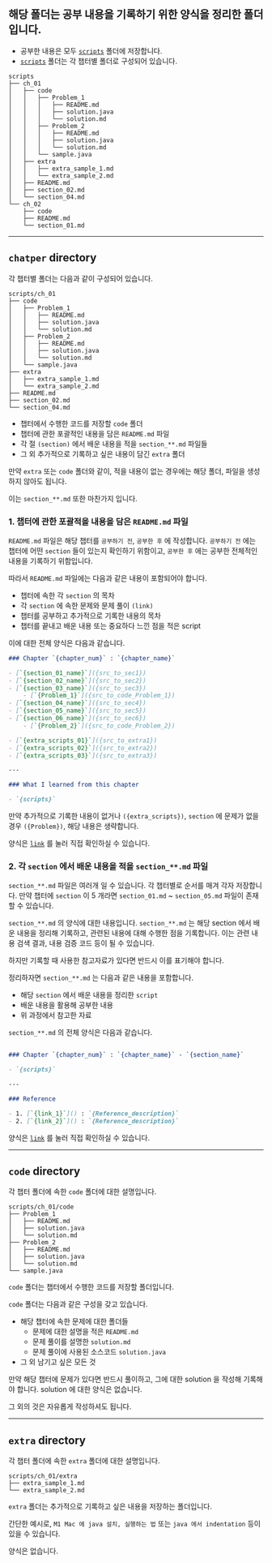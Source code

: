 
## 해당 폴더는 공부 내용을 기록하기 위한 양식을 정리한 폴더입니다.

- 공부한 내용은 모두 [`scripts`](../scripts/) 폴더에 저장합니다.
- [`scripts`](../scripts/) 폴더는 각 챕터별 폴더로 구성되어 있습니다.

```
scripts
├── ch_01
│   ├── code
│   │   ├── Problem_1
│   │   │   ├── README.md
│   │   │   ├── solution.java
│   │   │   └── solution.md
│   │   ├── Problem_2
│   │   │   ├── README.md
│   │   │   ├── solution.java
│   │   │   └── solution.md
│   │   └── sample.java
│   ├── extra
│   │   ├── extra_sample_1.md
│   │   └── extra_sample_2.md
│   ├── README.md
│   ├── section_02.md
│   └── section_04.md
└── ch_02
    ├── code
    ├── README.md
    └── section_01.md
```

--- 

## `chatper` directory

각 챕터별 폴더는 다음과 같이 구성되어 있습니다.

```
scripts/ch_01
├── code
│   ├── Problem_1
│   │   ├── README.md
│   │   ├── solution.java
│   │   └── solution.md
│   ├── Problem_2
│   │   ├── README.md
│   │   ├── solution.java
│   │   └── solution.md
│   └── sample.java
├── extra
│   ├── extra_sample_1.md
│   └── extra_sample_2.md
├── README.md
├── section_02.md
└── section_04.md
```

- 챕터에서 수행한 코드를 저장할 `code` 폴더
- 챕터에 관한 포괄적인 내용을 담은 `README.md` 파일
- 각 절 `(section)` 에서 배운 내용을 적을 `section_**.md` 파일들
- 그 외 추가적으로 기록하고 싶은 내용이 담긴 `extra` 폴더

만약 `extra` 또는 `code` 폴더와 같이, 적을 내용이 없는 경우에는 해당 폴더, 파일을 생성하지 않아도 됩니다.

이는 `section_**.md` 또한 마찬가지 입니다.

### 1. 챕터에 관한 포괄적을 내용을 담은 `README.md` 파일

`README.md` 파일은 해당 챕터를 `공부하기 전`, `공부한 후` 에 작성합니다. 
`공부하기 전` 에는 챕터에 어떤 `section` 들이 있는지 확인하기 위함이고, `공부한 후` 에는 공부한 전체적인 내용을 기록하기 위함입니다.

따라서 `README.md` 파일에는 다음과 같은 내용이 포함되어야 합니다.
- 챕터에 속한 각 `section` 의 목차
- 각 `section` 에 속한 문제와 문제 풀이 `(link)`
- 챕터를 공부하고 추가적으로 기록한 내용의 목차
- 챕터를 끝내고 배운 내용 또는 중요하다 느낀 점을 적은 script

이에 대한 전체 양식은 다음과 같습니다.

```markdown
### Chapter `{chapter_num}` : `{chapter_name}`

- [`{section_01_name}`]({src_to_sec1})
- [`{section_02_name}`]({src_to_sec2})
- [`{section_03_name}`]({src_to_sec3})
    - [`{Problem_1}`]({src_to_code_Problem_1})
- [`{section_04_name}`]({src_to_sec4})
- [`{section_05_name}`]({src_to_sec5})
- [`{section_06_name}`]({src_to_sec6})
    - [`{Problem_2}`]({src_to_code_Problem_2})

- [`{extra_scripts_01}`]({src_to_extra1})
- [`{extra_scripts_02}`]({src_to_extra2})
- [`{extra_scripts_03}`]({src_to_extra3})

---

### What I learned from this chapter

- `{scripts}`
```

만약 추가적으로 기록한 내용이 없거나 `({extra_scripts})`, `section` 에 문제가 없을 경우 `({Problem})`, 해당 내용은 생략합니다.

양식은 [`link`](./ch___README_sample.md) 를 눌러 직접 확인하실 수 있습니다. 

### 2. 각 `section` 에서 배운 내용을 적을 `section_**.md` 파일

`section_**.md` 파일은 여러개 일 수 있습니다. 각 챕터별로 순서를 매겨 각자 저장합니다. 만약 챕터에 `section` 이 5 개라면 `section_01.md` ~ `section_05.md` 파일이 존재할 수 있습니다.

`section_**.md` 의 양식에 대한 내용입니다. `section_**.md` 는 해당 section 에서 배운 내용을 정리해 기록하고, 관련된 내용에 대해 수행한 점을 기록합니다. 이는 관련 내용 검색 결과, 내용 검증 코드 등이 될 수 있습니다. 

하지만 기록할 때 사용한 참고자료가 있다면 반드시 이를 표기해야 합니다.

정리하자면 `section_**.md` 는 다음과 같은 내용을 포함합니다.
- 해당 `section` 에서 배운 내용을 정리한 `script`
- 배운 내용을 활용해 공부한 내용
- 위 과정에서 참고한 자료

`section_**.md` 의 전체 양식은 다음과 같습니다.

```markdown

### Chapter `{chapter_num}` : `{chapter_name}` - `{section_name}`

- `{scripts}`

---

### Reference

- 1. [`{link_1}`]() : `{Reference_description}`
- 2. [`{link_2}`]() : `{Reference_description}`
```

양식은 [`link`](./ch___section_00_sample.md) 를 눌러 직접 확인하실 수 있습니다. 

---

## `code` directory

각 챕터 폴더에 속한 `code` 폴더에 대한 설명입니다.

```
scripts/ch_01/code
├── Problem_1
│   ├── README.md
│   ├── solution.java
│   └── solution.md
├── Problem_2
│   ├── README.md
│   ├── solution.java
│   └── solution.md
└── sample.java
```

`code` 폴더는 챕터에서 수행한 코드를 저장할 폴더입니다.

`code` 폴더는 다음과 같은 구성을 갖고 있습니다.
- 해당 챕터에 속한 문제에 대한 폴더들
    - 문제에 대한 설명을 적은 `README.md`
    - 문제 풀이를 설명한 `solution.md`
    - 문제 풀이에 사용된 소스코드 `solution.java`
- 그 외 남기고 싶은 모든 것

만약 해당 챕터에 문제가 있다면 반드시 풀이하고, 그에 대한 solution 을 작성해 기록해야 합니다. solution 에 대한 양식은 없습니다.

그 외의 것은 자유롭게 작성하셔도 됩니다.

---

## `extra` directory

각 챕터 폴더에 속한 `extra` 폴더에 대한 설명입니다.

```
scripts/ch_01/extra
├── extra_sample_1.md
└── extra_sample_2.md
```

`extra` 폴더는 추가적으로 기록하고 싶은 내용을 저장하는 폴더입니다.

간단한 예시로, `M1 Mac 에 java 설치, 실행하는 법` 또는 `java 에서 indentation` 등이 있을 수 있습니다.

양식은 없습니다.
